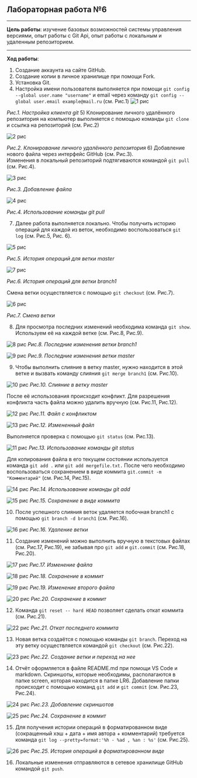 ## Лабораторная работа №6

___
**Цель работы**: изучение базовых возможностей системы управления версиями, опыт работы с Git Api, опыт работы с локальным и удаленным репозиторием.
___
**Ход работы**:
1) Создание аккаунта на сайте GitHub.
2) Создание копии в личное хранилище при помощи Fork.
3) Установка Git.
4) Настройка имени пользователя выполняется при помощи `git config --global user.name "username"` и email через команду `git config --global user.email example@mail.ru` (см. Рис.1)
![1 рис](screen/1.jpg) 

*Рис.1. Настройка клиента git*
5) Клонирование личного удалённого репозитория на компьютер выполняется с помощью команды `git clone` и ссылка на репозиторий (см. Рис.2) 

![2 рис](screen/2.jpg) 

*Рис.2. Клонирование личного удалённого репозитория*
6) Добавление нового файла через интерфейс GitHub (см. Рис.3).  
Изменения в локальный репозиторий подтягиваются командой `git pull` (см. Рис.4). 

![3 рис](screen/3.jpg)

*Рис.3. Добавление файла*

![4 рис](screen/4.jpg)

*Рис.4. Использование команды git pull*

7) Далее работа выполняется локально. Чтобы получить историю операций для каждой из веток, необходимо воспользоваться `git log` (см. Рис.5, Рис. 6). 

![5 рис](screen/5.jpg)

*Рис.5. История операций для ветки master*

![7 рис](screen/7.jpg)

*Рис.6. История операций для ветки branch1*

Смена ветки осуществляется с помощью `git checkout` (см. Рис.7).

![6 рис](screen/6.jpg)

*Рис.7. Смена ветки*

8) Для просмотра последних изменений необходима команда `git show`. Используем её на каждой ветке (см. Рис.8, Рис.9). 

![8 рис](screen/8.jpg)
*Рис.8. Последние изменения ветки branch1*

![9 рис](screen/9.jpg)
*Рис.9. Последние изменения ветки master*

9) Чтобы выполнить слияние в ветку master, нужно находится в этой ветке и вызвать команду слияния `git merge branch1` (см. Рис.10).

![10 рис](screen/10.jpg)
*Рис.10. Слияние в ветку master*

После её использования происходит конфликт.
Для разрешения конфликта часть файла можно удалить вручную (см. Рис.11, Рис.12). 

![12 рис](screen/12.jpg)
*Рис.11. Файл с конфликтом*

![13 рис](screen/13.jpg)
*Рис.12. Измененный файл*

Выполняется проверка с помощью `git status` (см. Рис.13).

![11 рис](screen/11.jpg)
*Рис.13. Использование команды git status*

Для копирования файла в его текущем состоянии используется команда `git add .` или `git add mergefile.txt.` 
После чего необходимо воспользоваться сохранением в виде коммита `git.commit -m "Комментарий"` (см. Рис.14, Рис.15).

![14 рис](screen/14.jpg)
*Рис.14. Использование команды git add*

![15 рис](screen/15.jpg)
*Рис.15. Сохранение в виде коммита*

10) После успешного слияния веток удаляется побочная branch1 с помощью `git branch -d branch1` (см. Рис.16).

![16 рис](screen/16.jpg)
*Рис.16. Удаление ветки*

11) Создание изменений можно выполнить вручную в текстовых файлах (см. Рис.17, Рис.19), не забывая про `git add` и `git.commit` (см. Рис.18, Рис.20).

![17 рис](screen/17.jpg)
*Рис.17. Изменение файла*

![18 рис](screen/18.jpg)
*Рис.18. Сохранение в коммит*

![19 рис](screen/19.jpg)
*Рис.19. Изменение второго файла*

![20 рис](screen/20.jpg)
*Рис.20. Сохранение в коммит*

12) Команда `git reset -- hard HEAD` позволяет сделать откат коммита (см. Рис.21).

![22 рис](screen/22.jpg)
*Рис.21. Откат последнего коммита*

13) Новая ветка создаётся с помощью команды `git branch`. Переход на эту ветку осуществляется командой `git checkout` (см. Рис.22).

![23 рис](screen/23.jpg)
*Рис.22. Создание ветки и переход на нее*

14) Отчёт оформляется в файле README.md при помощи VS Code и markdown. Скриншоты, которые необходимы, располагаются в папке screen, которая находится в папке LR6. Добавление папки происходит с помощью команд `git add` и `git commit` (см. Рис.23, Рис.24).

![24 рис](screen/24.jpg)
*Рис.23. Добавление скриншотов*

![25 рис](screen/25.jpg)
*Рис.24. Сохранение в коммит*

15) Для получения истории операций в форматированном виде (сокращенный хэш + дата + имя автора + комментарий) требуется команда `git log --pretty=format:'%h - %ad , %an : %s'` (см. Рис.25).

![26 рис](screen/26.jpg)
*Рис.25. История операций в форматированном виде*

16) Локальные изменения отправляются в сетевое хранилище GitHub командой `git push`.